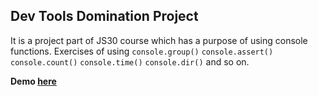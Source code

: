 ## Dev Tools Domination Project
It is a project part of JS30 course which has a purpose of using console functions.
Exercises of using ``console.group()`` ``console.assert()`` ``console.count()`` ``console.time()`` ``console.dir()`` and so on.

**Demo [here](https://bilgedemirkaya.github.io/JS-30/09-Dev%20Tools%20Domination/index.html)**